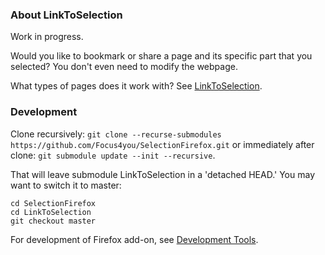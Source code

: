 ### About LinkToSelection

Work in progress.

Would you like to bookmark or share a page and its specific part that you selected? You don't even need to modify the webpage.

What types of pages does it work with? See [LinkToSelection](https://github.com/Focus4you/LinkToSelection).

### Development
Clone recursively:
`git clone --recurse-submodules https://github.com/Focus4you/SelectionFirefox.git`
or immediately after clone:
`git submodule update --init --recursive`.

That will leave submodule LinkToSelection in a 'detached HEAD.' You may want to switch it to master:

```
cd SelectionFirefox
cd LinkToSelection
git checkout master
```

For development of Firefox add-on, see [Development Tools](http://selite.github.io/DevelopmentTools).
